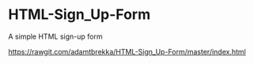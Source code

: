 # HTML-Sign_Up-Form

A simple HTML sign-up form

https://rawgit.com/adamtbrekka/HTML-Sign_Up-Form/master/index.html
